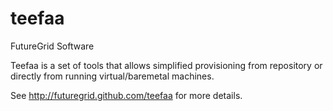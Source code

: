 teefaa
======

FutureGrid Software

Teefaa is a set of tools that allows simplified provisioning from repository or directly from running virtual/baremetal machines.

See http://futuregrid.github.com/teefaa for more details.
